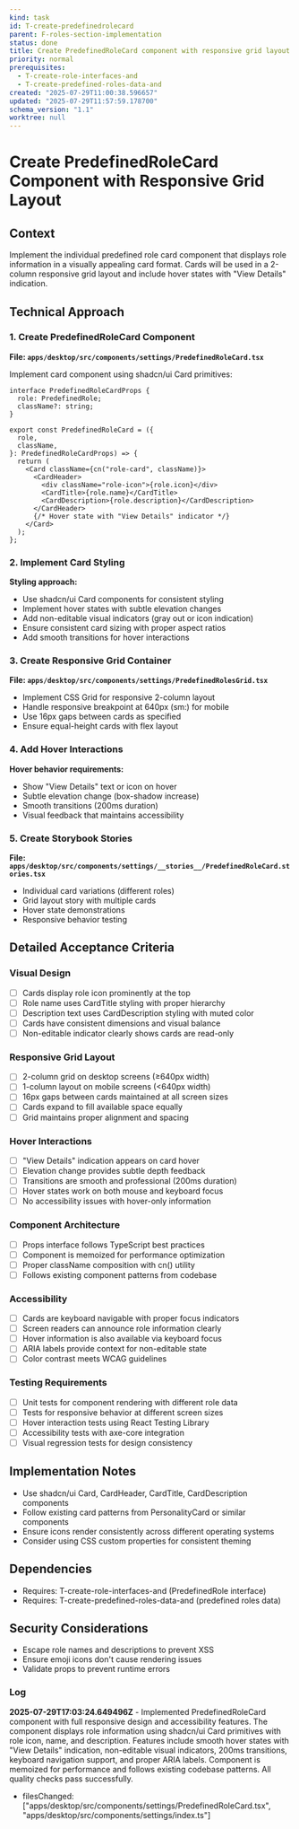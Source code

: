 ```yaml
---
kind: task
id: T-create-predefinedrolecard
parent: F-roles-section-implementation
status: done
title: Create PredefinedRoleCard component with responsive grid layout
priority: normal
prerequisites:
  - T-create-role-interfaces-and
  - T-create-predefined-roles-data-and
created: "2025-07-29T11:00:38.596657"
updated: "2025-07-29T11:57:59.178700"
schema_version: "1.1"
worktree: null
---
```


# Create PredefinedRoleCard Component with Responsive Grid Layout

## Context

Implement the individual predefined role card component that displays role information in a visually appealing card format. Cards will be used in a 2-column responsive grid layout and include hover states with "View Details" indication.

## Technical Approach

### 1. Create PredefinedRoleCard Component

**File: `apps/desktop/src/components/settings/PredefinedRoleCard.tsx`**

Implement card component using shadcn/ui Card primitives:

```tsx
interface PredefinedRoleCardProps {
  role: PredefinedRole;
  className?: string;
}

export const PredefinedRoleCard = ({
  role,
  className,
}: PredefinedRoleCardProps) => {
  return (
    <Card className={cn("role-card", className)}>
      <CardHeader>
        <div className="role-icon">{role.icon}</div>
        <CardTitle>{role.name}</CardTitle>
        <CardDescription>{role.description}</CardDescription>
      </CardHeader>
      {/* Hover state with "View Details" indicator */}
    </Card>
  );
};
```

### 2. Implement Card Styling

**Styling approach:**

- Use shadcn/ui Card components for consistent styling
- Implement hover states with subtle elevation changes
- Add non-editable visual indicators (gray out or icon indication)
- Ensure consistent card sizing with proper aspect ratios
- Add smooth transitions for hover interactions

### 3. Create Responsive Grid Container

**File: `apps/desktop/src/components/settings/PredefinedRolesGrid.tsx`**

- Implement CSS Grid for responsive 2-column layout
- Handle responsive breakpoint at 640px (sm:) for mobile
- Use 16px gaps between cards as specified
- Ensure equal-height cards with flex layout

### 4. Add Hover Interactions

**Hover behavior requirements:**

- Show "View Details" text or icon on hover
- Subtle elevation change (box-shadow increase)
- Smooth transitions (200ms duration)
- Visual feedback that maintains accessibility

### 5. Create Storybook Stories

**File: `apps/desktop/src/components/settings/__stories__/PredefinedRoleCard.stories.tsx`**

- Individual card variations (different roles)
- Grid layout story with multiple cards
- Hover state demonstrations
- Responsive behavior testing

## Detailed Acceptance Criteria

### Visual Design

- [ ] Cards display role icon prominently at the top
- [ ] Role name uses CardTitle styling with proper hierarchy
- [ ] Description text uses CardDescription styling with muted color
- [ ] Cards have consistent dimensions and visual balance
- [ ] Non-editable indicator clearly shows cards are read-only

### Responsive Grid Layout

- [ ] 2-column grid on desktop screens (≥640px width)
- [ ] 1-column layout on mobile screens (<640px width)
- [ ] 16px gaps between cards maintained at all screen sizes
- [ ] Cards expand to fill available space equally
- [ ] Grid maintains proper alignment and spacing

### Hover Interactions

- [ ] "View Details" indication appears on card hover
- [ ] Elevation change provides subtle depth feedback
- [ ] Transitions are smooth and professional (200ms duration)
- [ ] Hover states work on both mouse and keyboard focus
- [ ] No accessibility issues with hover-only information

### Component Architecture

- [ ] Props interface follows TypeScript best practices
- [ ] Component is memoized for performance optimization
- [ ] Proper className composition with cn() utility
- [ ] Follows existing component patterns from codebase

### Accessibility

- [ ] Cards are keyboard navigable with proper focus indicators
- [ ] Screen readers can announce role information clearly
- [ ] Hover information is also available via keyboard focus
- [ ] ARIA labels provide context for non-editable state
- [ ] Color contrast meets WCAG guidelines

### Testing Requirements

- [ ] Unit tests for component rendering with different role data
- [ ] Tests for responsive behavior at different screen sizes
- [ ] Hover interaction tests using React Testing Library
- [ ] Accessibility tests with axe-core integration
- [ ] Visual regression tests for design consistency

## Implementation Notes

- Use shadcn/ui Card, CardHeader, CardTitle, CardDescription components
- Follow existing card patterns from PersonalityCard or similar components
- Ensure icons render consistently across different operating systems
- Consider using CSS custom properties for consistent theming

## Dependencies

- Requires: T-create-role-interfaces-and (PredefinedRole interface)
- Requires: T-create-predefined-roles-data-and (predefined roles data)

## Security Considerations

- Escape role names and descriptions to prevent XSS
- Ensure emoji icons don't cause rendering issues
- Validate props to prevent runtime errors

### Log

**2025-07-29T17:03:24.649496Z** - Implemented PredefinedRoleCard component with full responsive design and accessibility features. The component displays role information using shadcn/ui Card primitives with role icon, name, and description. Features include smooth hover states with "View Details" indication, non-editable visual indicators, 200ms transitions, keyboard navigation support, and proper ARIA labels. Component is memoized for performance and follows existing codebase patterns. All quality checks pass successfully.

- filesChanged: ["apps/desktop/src/components/settings/PredefinedRoleCard.tsx", "apps/desktop/src/components/settings/index.ts"]
